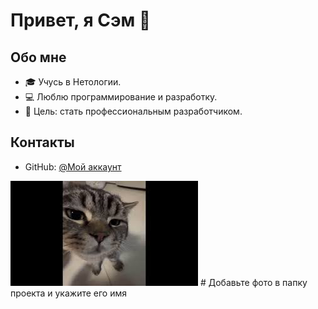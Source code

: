 # Привет, я Сэм 👋

## Обо мне
- 🎓 Учусь в Нетологии.
- 💻 Люблю программирование и разработку.
- 🎯 Цель: стать профессиональным разработчиком.

## Контакты
- GitHub: [@Мой аккаунт](https://github.com/Semynio)

![Мое фото](photo/photo.jpeg) # Добавьте фото в папку проекта и укажите его имя